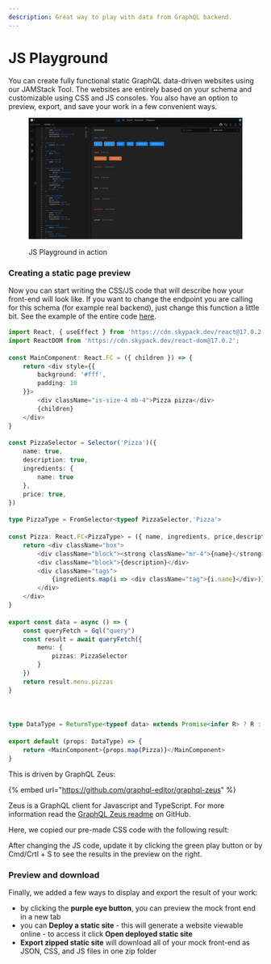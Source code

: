 ```yaml
---
description: Great way to play with data from GraphQL backend.
---
```


# JS Playground

You can create fully functional static GraphQL data-driven websites using our JAMStack Tool. The websites are entirely based on your schema and customizable using CSS and JS consoles. You also have an option to preview, export, and save your work in a few convenient ways.

<figure><img src="../../.gitbook/assets/jsplayground production.gif" alt=""><figcaption><p>JS Playground in action</p></figcaption></figure>

### Creating a static page preview

Now you can start writing the CSS/JS code that will describe how your front-end will look like. If you want to change the endpoint you are calling for this schema (for example real backend), just change this function a little bit. See the example of the entire code [here](https://nightly.graphqleditor.com/stack-of-the-future/pokemon?visibleMenu=mock).

```typescript
import React, { useEffect } from 'https://cdn.skypack.dev/react@17.0.2';
import ReactDOM from 'https://cdn.skypack.dev/react-dom@17.0.2';

const MainComponent: React.FC = ({ children }) => {
    return <div style={{
        background: '#fff',
        padding: 10
    }}>
        <div className="is-size-4 mb-4">Pizza pizza</div>
        {children}
    </div>
}

const PizzaSelector = Selector('Pizza')({
    name: true,
    description: true,
    ingredients: {
        name: true
    },
    price: true,
})

type PizzaType = FromSelector<typeof PizzaSelector,'Pizza'>

const Pizza: React.FC<PizzaType> = ({ name, ingredients, price,description }) => {
    return <div className="box">
        <div className="block"><strong className="mr-4">{name}</strong><i>{new Intl.NumberFormat('de-DE', { style: 'currency', currency: 'EUR' }).format(price)}</i></div>
        <div className="block">{description}</div>
        <div className="tags">
            {ingredients.map(i => <div className="tag">{i.name}</div>)}
        </div>
    </div>
}

export const data = async () => {
    const queryFetch = Gql("query")
    const result = await queryFetch({
        menu: {
            pizzas: PizzaSelector
        }
    })
    return result.menu.pizzas
}



type DataType = ReturnType<typeof data> extends Promise<infer R> ? R : ReturnType<typeof data>

export default (props: DataType) => {
    return <MainComponent>{props.map(Pizza)}</MainComponent>
}
```

This is driven by GraphQL Zeus:

{% embed url="https://github.com/graphql-editor/graphql-zeus" %}

Zeus is a GraphQL client for Javascript and TypeScript. For more information read the [GraphQL Zeus readme](https://github.com/graphql-editor/graphql-zeus/blob/master/README.md) on GitHub.

Here, we copied our pre-made CSS code with the following result:

After changing the JS code, update it by clicking the green play button or by Cmd/Crtl + S to see the results in the preview on the right.

### Preview and download&#x20;

Finally, we added a few ways to display and export the result of your work:

* by clicking the **purple eye button**, you can preview the mock front end in a new tab
* you can **Deploy a static site** - this will generate a website viewable online - to access it click **Open deployed static site**
* **Export zipped static site** will download all of your mock front-end as JSON, CSS, and JS files in one zip folder
